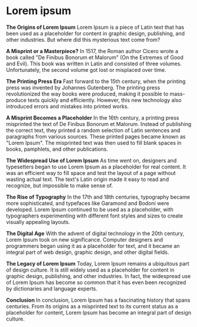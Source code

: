 # Lorem ipsum
**The Origins of Lorem Ipsum**
Lorem Ipsum is a piece of Latin text that has been used as a placeholder for content in graphic design,
publishing, and other industries. But where did this mysterious text come from?

**A Misprint or a Masterpiece?**
In 1517, the Roman author Cicero wrote a book called "De Finibus Bonorum et Malorum" (On the Extremes of Good and
Evil). This book was written in Latin and consisted of three volumes. Unfortunately, the second volume got lost or
misplaced over time.

**The Printing Press Era**
Fast forward to the 15th century, when the printing press was invented by Johannes Gutenberg. The printing press
revolutionized the way books were produced, making it possible to mass-produce texts quickly and efficiently.
However, this new technology also introduced errors and mistakes into printed works.

**A Misprint Becomes a Placeholder**
In the 16th century, a printing press misprinted the text of De Finibus Bonorum et Malorum. Instead of publishing
the correct text, they printed a random selection of Latin sentences and paragraphs from various sources. These
printed pages became known as "Lorem Ipsum". The misprinted text was then used to fill blank spaces in books,
pamphlets, and other publications.

**The Widespread Use of Lorem Ipsum**
As time went on, designers and typesetters began to use Lorem Ipsum as a placeholder for real content. It was an
efficient way to fill space and test the layout of a page without wasting actual text. The text's Latin origin
made it easy to read and recognize, but impossible to make sense of.

**The Rise of Typography**
In the 17th and 18th centuries, typography became more sophisticated, and typefaces like Garamond and Bodoni were
developed. Lorem Ipsum continued to be used as a placeholder, with typographers experimenting with different font
styles and sizes to create visually appealing layouts.

**The Digital Age**
With the advent of digital technology in the 20th century, Lorem Ipsum took on new significance. Computer
designers and programmers began using it as a placeholder for text, and it became an integral part of web design,
graphic design, and other digital fields.

**The Legacy of Lorem Ipsum**
Today, Lorem Ipsum remains a ubiquitous part of design culture. It is still widely used as a placeholder for
content in graphic design, publishing, and other industries. In fact, the widespread use of Lorem Ipsum has become
so common that it has even been recognized by dictionaries and language experts.

**Conclusion**
In conclusion, Lorem Ipsum has a fascinating history that spans centuries. From its origins as a misprinted text
to its current status as a placeholder for content, Lorem Ipsum has become an integral part of design culture.